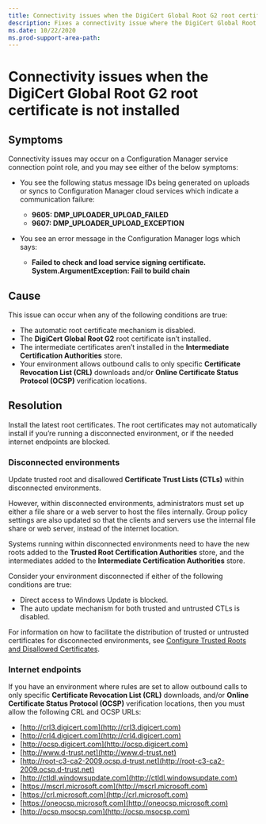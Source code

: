 ```yaml
---
title: Connectivity issues when the DigiCert Global Root G2 root certificate is not installed
description: Fixes a connectivity issue where the DigiCert Global Root G2 root certificate is not installed.
ms.date: 10/22/2020
ms.prod-support-area-path:
---
```


# Connectivity issues when the DigiCert Global Root G2 root certificate is not installed

## Symptoms

Connectivity issues may occur on a Configuration Manager service connection point role, and you may see either of the below symptoms:

- You see the following status message IDs being generated on uploads or syncs to Configuration Manager cloud services which indicate a communication failure:

  - **9605: DMP_UPLOADER_UPLOAD_FAILED**
  - **9607: DMP_UPLOADER_UPLOAD_EXCEPTION**
  
- You see an error message in the Configuration Manager logs which says:

  - **Failed to check and load service signing certificate. System.ArgumentException: Fail to build chain**

## Cause

This issue can occur when any of the following conditions are true:

- The automatic root certificate mechanism is disabled.
- The **DigiCert Global Root G2** root certificate isn’t installed.
- The intermediate certificates aren’t installed in the **Intermediate Certification Authorities** store.
- Your environment allows outbound calls to only specific **Certificate Revocation List (CRL)** downloads and/or **Online Certificate Status Protocol (OCSP)** verification locations.

## Resolution

Install the latest root certificates. The root certificates may not automatically install if you’re running a disconnected environment, or if the needed internet endpoints are blocked.  

### Disconnected environments

Update trusted root and disallowed **Certificate Trust Lists (CTLs)** within disconnected environments.

However, within disconnected environments, administrators must set up either a file share or a web server to host the files internally. Group policy settings are also updated so that the clients and servers use the internal file share or web server, instead of the internet location.

Systems running within disconnected environments need to have the new roots added to the **Trusted Root Certification Authorities** store, and the intermediates added to the **Intermediate Certification Authorities** store.

Consider your environment disconnected if either of the following conditions are true:

- Direct access to Windows Update is blocked.
- The auto update mechanism for both trusted and untrusted CTLs is disabled.

For information on how to facilitate the distribution of trusted or untrusted certificates for disconnected environments, see [Configure Trusted Roots and Disallowed Certificates](https://docs.microsoft.com/previous-versions/windows/it-pro/windows-server-2012-R2-and-2012/dn265983%28v=ws.11%29).

### Internet endpoints

If you have an environment where rules are set to allow outbound calls to only specific **Certificate Revocation List (CRL)** downloads, and/or **Online Certificate Status Protocol (OCSP)** verification locations, then you must allow the following CRL and OCSP URLs:

- [http://crl3.digicert.com](http://crl3.digicert.com)
- [http://crl4.digicert.com](http://crl4.digicert.com)
- [http://ocsp.digicert.com](http://ocsp.digicert.com)
- [http://www.d-trust.net](http://www.d-trust.net)
- [http://root-c3-ca2-2009.ocsp.d-trust.net](http://root-c3-ca2-2009.ocsp.d-trust.net)
- [http://ctldl.windowsupdate.com](http://ctldl.windowsupdate.com)
- [https://mscrl.microsoft.com](http://mscrl.microsoft.com)
- [https://crl.microsoft.com](http://crl.microsoft.com)
- [https://oneocsp.microsoft.com](http://oneocsp.microsoft.com)
- [http://ocsp.msocsp.com](http://ocsp.msocsp.com)
